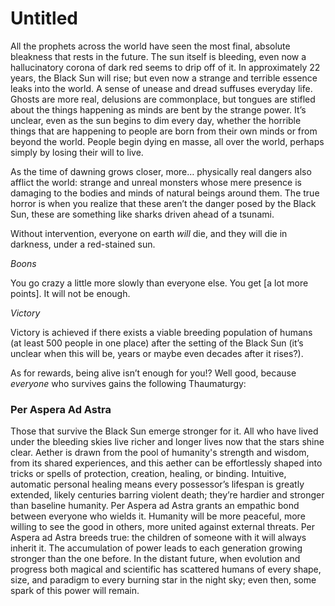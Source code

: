 # Untitled

All the prophets across the world have seen the most final, absolute bleakness that rests in the future. The sun itself is bleeding, even now a hallucinatory corona of dark red seems to drip off of it. In approximately 22 years, the Black Sun will rise; but even now a strange and terrible essence leaks into the world. A sense of unease and dread suffuses everyday life. Ghosts are more real, delusions are commonplace, but tongues are stifled about the things happening as minds are bent by the strange power. It’s unclear, even as the sun begins to dim every day, whether the horrible things that are happening to people are born from their own minds or from beyond the world. People begin dying en masse, all over the world, perhaps simply by losing their will to live.

As the time of dawning grows closer, more… physically real dangers also afflict the world: strange and unreal monsters whose mere presence is damaging to the bodies and minds of natural beings around them. The true horror is when you realize that these aren’t the danger posed by the Black Sun, these are something like sharks driven ahead of a tsunami.

Without intervention, everyone on earth *will* die, and they will die in darkness, under a red-stained sun.

*Boons*

You go crazy a little more slowly than everyone else. You get [a lot more points]. It will not be enough.

*Victory*

Victory is achieved if there exists a viable breeding population of humans (at least 500 people in one place) after the setting of the Black Sun (it’s unclear when this will be, years or maybe even decades after it rises?).

As for rewards, being alive isn’t enough for you!? Well good, because *everyone* who survives gains the following Thaumaturgy:

### Per Aspera Ad Astra

Those that survive the Black Sun emerge stronger for it. All who have lived under the bleeding skies live richer and longer lives now that the stars shine clear. Aether is drawn from the pool of humanity's strength and wisdom, from its shared experiences, and this aether can be effortlessly shaped into tricks or spells of protection, creation, healing, or binding. Intuitive, automatic personal healing means every possessor’s lifespan is greatly extended, likely centuries barring violent death; they’re hardier and stronger than baseline humanity. Per Aspera ad Astra grants an empathic bond between everyone who wields it. Humanity will be more peaceful, more willing to see the good in others, more united against external threats. Per Aspera ad Astra breeds true: the children of someone with it will always inherit it. The accumulation of power leads to each generation growing stronger than the one before. In the distant future, when evolution and progress both magical and scientific has scattered humans of every shape, size, and paradigm to every burning star in the night sky; even then, some spark of this power will remain.